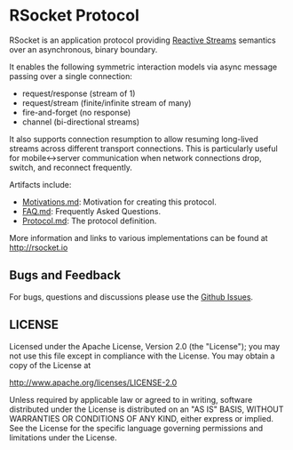 # RSocket Protocol

RSocket is an application protocol providing [Reactive
Streams](http://www.reactive-streams.org) semantics over an asynchronous, binary
boundary.

It enables the following symmetric interaction models via async message passing
over a single connection:

* request/response (stream of 1)
* request/stream (finite/infinite stream of many)
* fire-and-forget (no response)
* channel (bi-directional streams)

It also supports connection resumption to allow resuming long-lived streams
across different transport connections. This is particularly useful for
mobile<->server communication when network connections drop, switch, and
reconnect frequently.

Artifacts include:

* [Motivations.md](https://github.com/rsocket/rsocket/blob/master/Motivations.md):
  Motivation for creating this protocol.
* [FAQ.md](https://github.com/rsocket/rsocket/blob/master/FAQ.md): Frequently
  Asked Questions.
* [Protocol.md](https://github.com/rsocket/rsocket/blob/master/Protocol.md): The
  protocol definition.

More information and links to various implementations can be found at
http://rsocket.io

## Bugs and Feedback

For bugs, questions and discussions please use the [Github
Issues](https://github.com/rsocket/rsocket/issues).

## LICENSE

Licensed under the Apache License, Version 2.0 (the "License"); you may not use
this file except in compliance with the License. You may obtain a copy of the
License at

<http://www.apache.org/licenses/LICENSE-2.0>

Unless required by applicable law or agreed to in writing, software distributed
under the License is distributed on an "AS IS" BASIS, WITHOUT WARRANTIES OR
CONDITIONS OF ANY KIND, either express or implied. See the License for the
specific language governing permissions and limitations under the License.
